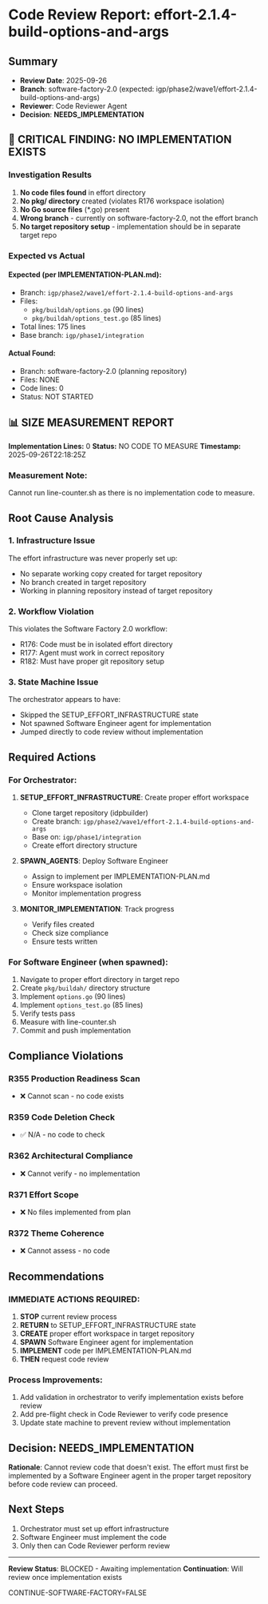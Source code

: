 # Code Review Report: effort-2.1.4-build-options-and-args

## Summary
- **Review Date**: 2025-09-26
- **Branch**: software-factory-2.0 (expected: igp/phase2/wave1/effort-2.1.4-build-options-and-args)
- **Reviewer**: Code Reviewer Agent
- **Decision**: **NEEDS_IMPLEMENTATION**

## 🔴 CRITICAL FINDING: NO IMPLEMENTATION EXISTS

### Investigation Results
1. **No code files found** in effort directory
2. **No pkg/ directory** created (violates R176 workspace isolation)
3. **No Go source files** (*.go) present
4. **Wrong branch** - currently on software-factory-2.0, not the effort branch
5. **No target repository setup** - implementation should be in separate target repo

### Expected vs Actual

#### Expected (per IMPLEMENTATION-PLAN.md):
- Branch: `igp/phase2/wave1/effort-2.1.4-build-options-and-args`
- Files:
  - `pkg/buildah/options.go` (90 lines)
  - `pkg/buildah/options_test.go` (85 lines)
- Total lines: 175 lines
- Base branch: `igp/phase1/integration`

#### Actual Found:
- Branch: software-factory-2.0 (planning repository)
- Files: NONE
- Code lines: 0
- Status: NOT STARTED

## 📊 SIZE MEASUREMENT REPORT
**Implementation Lines:** 0
**Status:** NO CODE TO MEASURE
**Timestamp:** 2025-09-26T22:18:25Z

### Measurement Note:
Cannot run line-counter.sh as there is no implementation code to measure.

## Root Cause Analysis

### 1. Infrastructure Issue
The effort infrastructure was never properly set up:
- No separate working copy created for target repository
- No branch created in target repository
- Working in planning repository instead of target repository

### 2. Workflow Violation
This violates the Software Factory 2.0 workflow:
- R176: Code must be in isolated effort directory
- R177: Agent must work in correct repository
- R182: Must have proper git repository setup

### 3. State Machine Issue
The orchestrator appears to have:
- Skipped the SETUP_EFFORT_INFRASTRUCTURE state
- Not spawned Software Engineer agent for implementation
- Jumped directly to code review without implementation

## Required Actions

### For Orchestrator:
1. **SETUP_EFFORT_INFRASTRUCTURE**: Create proper effort workspace
   - Clone target repository (idpbuilder)
   - Create branch: `igp/phase2/wave1/effort-2.1.4-build-options-and-args`
   - Base on: `igp/phase1/integration`
   - Create effort directory structure

2. **SPAWN_AGENTS**: Deploy Software Engineer
   - Assign to implement per IMPLEMENTATION-PLAN.md
   - Ensure workspace isolation
   - Monitor implementation progress

3. **MONITOR_IMPLEMENTATION**: Track progress
   - Verify files created
   - Check size compliance
   - Ensure tests written

### For Software Engineer (when spawned):
1. Navigate to proper effort directory in target repo
2. Create `pkg/buildah/` directory structure
3. Implement `options.go` (90 lines)
4. Implement `options_test.go` (85 lines)
5. Verify tests pass
6. Measure with line-counter.sh
7. Commit and push implementation

## Compliance Violations

### R355 Production Readiness Scan
- ❌ Cannot scan - no code exists

### R359 Code Deletion Check
- ✅ N/A - no code to check

### R362 Architectural Compliance
- ❌ Cannot verify - no implementation

### R371 Effort Scope
- ❌ No files implemented from plan

### R372 Theme Coherence
- ❌ Cannot assess - no code

## Recommendations

### IMMEDIATE ACTIONS REQUIRED:
1. **STOP** current review process
2. **RETURN** to SETUP_EFFORT_INFRASTRUCTURE state
3. **CREATE** proper effort workspace in target repository
4. **SPAWN** Software Engineer agent for implementation
5. **IMPLEMENT** code per IMPLEMENTATION-PLAN.md
6. **THEN** request code review

### Process Improvements:
1. Add validation in orchestrator to verify implementation exists before review
2. Add pre-flight check in Code Reviewer to verify code presence
3. Update state machine to prevent review without implementation

## Decision: NEEDS_IMPLEMENTATION

**Rationale**: Cannot review code that doesn't exist. The effort must first be implemented by a Software Engineer agent in the proper target repository before code review can proceed.

## Next Steps
1. Orchestrator must set up effort infrastructure
2. Software Engineer must implement the code
3. Only then can Code Reviewer perform review

---

**Review Status**: BLOCKED - Awaiting implementation
**Continuation**: Will review once implementation exists

CONTINUE-SOFTWARE-FACTORY=FALSE
